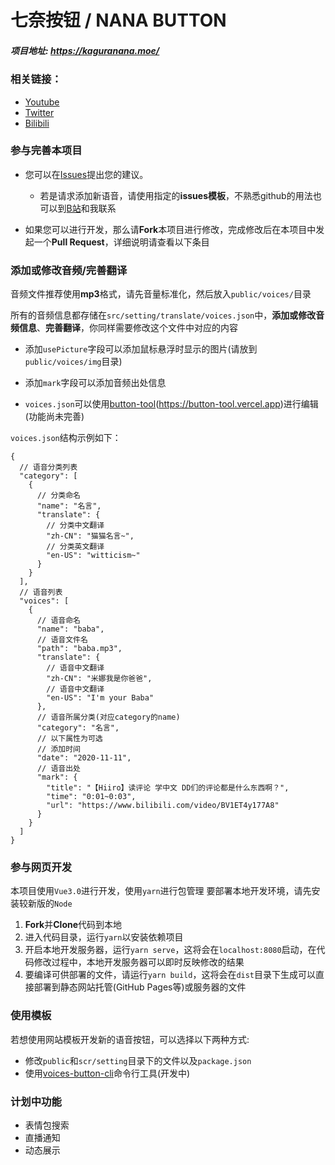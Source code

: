 # 七奈按钮 / NANA BUTTON

##### 项目地址: https://kaguranana.moe/

### 相关链接：
* [Youtube](https://www.youtube.com/channel/UCbfv8uuUXt3RSJGEwxny5Rw)
* [Twitter](https://twitter.com/nana_kaguraaa)
* [Bilibili](https://live.bilibili.com/21304638)

### 参与完善本项目

- 您可以在[Issues](https://github.com/blacktunes/kaguranana-button/issues)提出您的建议。
  - 若是请求添加新语音，请使用指定的**issues模板**，不熟悉github的用法也可以到[B站](https://space.bilibili.com/1384118)和我联系

- 如果您可以进行开发，那么请**Fork**本项目进行修改，完成修改后在本项目中发起一个**Pull Request**，详细说明请查看以下条目

### 添加或修改音频/完善翻译

音频文件推荐使用**mp3**格式，请先音量标准化，然后放入`public/voices/`目录

所有的音频信息都存储在`src/setting/translate/voices.json`中，**添加或修改音频信息**、**完善翻译**，你同样需要修改这个文件中对应的内容

- 添加`usePicture`字段可以添加鼠标悬浮时显示的图片(请放到`public/voices/img`目录)

- 添加`mark`字段可以添加音频出处信息

- `voices.json`可以使用[button-tool](https://github.com/blacktunes/button-tool)(https://button-tool.vercel.app)进行编辑(功能尚未完善)

`voices.json`结构示例如下：
```
{
  // 语音分类列表
  "category": [
    {
      // 分类命名
      "name": "名言",
      "translate": {
        // 分类中文翻译
        "zh-CN": "猫猫名言~",
        // 分类英文翻译
        "en-US": "witticism~"
      }
    }
  ],
  // 语音列表
  "voices": [
    {
      // 语音命名
      "name": "baba",
      // 语音文件名
      "path": "baba.mp3",
      "translate": {
        // 语音中文翻译
        "zh-CN": "米娜我是你爸爸",
        // 语音中文翻译
        "en-US": "I'm your Baba"
      },
      // 语音所属分类(对应category的name)
      "category": "名言",
      // 以下属性为可选
      // 添加时间
      "date": "2020-11-11",
      // 语音出处
      "mark": {
        "title": "【Hiiro】读评论 学中文 DD们的评论都是什么东西啊？",
        "time": "0:01~0:03",
        "url": "https://www.bilibili.com/video/BV1ET4y177A8"
      }
    }
  ]
}
```

### 参与网页开发

本项目使用`Vue3.0`进行开发，使用`yarn`进行包管理
要部署本地开发环境，请先安装较新版的`Node`

1. **Fork**并**Clone**代码到本地
2. 进入代码目录，运行`yarn`以安装依赖项目
3. 开启本地开发服务器，运行`yarn serve`，这将会在`localhost:8080`启动，在代码修改过程中，本地开发服务器可以即时反映修改的结果
4. 要编译可供部署的文件，请运行`yarn build`，这将会在`dist`目录下生成可以直接部署到静态网站托管(GitHub Pages等)或服务器的文件

### 使用模板

若想使用网站模板开发新的语音按钮，可以选择以下两种方式:
- 修改`public`和`scr/setting`目录下的文件以及`package.json`
- 使用[voices-button-cli](https://github.com/blacktunes/voices-button-cli)命令行工具(开发中)

### 计划中功能
- 表情包搜索
- 直播通知
- 动态展示
